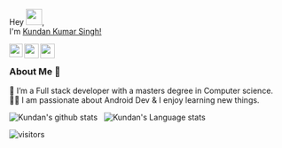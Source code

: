 Hey <img src="https://github.com/TheDudeThatCode/TheDudeThatCode/blob/master/Assets/Hi.gif" width="29px">, <br/>I'm [Kundan Kumar Singh!](https://www.linkedin.com/in/kundan-s-678a13b6/) 


<a href="https://www.linkedin.com/in/kundan-s-678a13b6/">
  <img align="left" width="24px" src="https://cdn.jsdelivr.net/npm/simple-icons@v3/icons/linkedin.svg"  />
</a>
<a href="https://twitter.com/KundanKS11">
  <img align="left" width="26px" src="https://cdn.jsdelivr.net/npm/simple-icons@v3/icons/twitter.svg" />
</a>
<a href="mailto:ignyte.technologies@gmail.com">
  <img align="left" width="26px" src="https://cdn.jsdelivr.net/npm/simple-icons@v3/icons/gmail.svg" />
</a>
<br />

### About Me 🚀
🌱 I’m a Full stack developer with a masters degree in Computer science. </br>
👨‍💻  I am passionate about Android Dev & I enjoy learning new things. </br>

![Kundan's github stats](https://github-readme-stats.vercel.app/api?username=kundanSingh11&show_icons=true&hide_border=true)&nbsp;&nbsp;
![Kundan's Language stats](https://github-readme-stats-eight-theta.vercel.app/api/top-langs/?username=kundanSingh11&layout=compact&langs_count=8&hide_border=true)
<br />

![visitors](https://visitor-badge.laobi.icu/badge?page_id=kundanSingh11.kundanSingh11)
